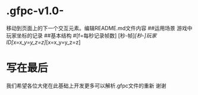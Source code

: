 # .gfpc-v1.0-
移动到页面上的下一个交互元素。编辑README.md文件内容
##运用场景
游戏中玩家坐标的记录
##基本结构
#[f=每秒记录帧数]
 [秒-帧]_[秒-]_玩家 ID_[x=x_y=y_z=z]_[x=x_y=y_z=z]

 # 写在最后
 我们希望各位大佬在此基础上开发更多可以解析.gfpc文件的重新 谢谢
